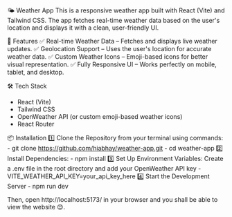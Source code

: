 🌤 Weather App
This is a responsive weather app built with React (Vite) and Tailwind CSS. The app fetches real-time weather data based on the user's location and displays it with a clean, user-friendly UI.

🚀 Features
✅ Real-time Weather Data – Fetches and displays live weather updates.
✅ Geolocation Support – Uses the user's location for accurate weather data.
✅ Custom Weather Icons – Emoji-based icons for better visual representation.
✅ Fully Responsive UI – Works perfectly on mobile, tablet, and desktop.

🛠 Tech Stack
- React (Vite)
- Tailwind CSS
- OpenWeather API (or custom emoji-based weather icons)
- React Router
  
📦 Installation
1️⃣ Clone the Repository from your terminal using commands:
    - git clone https://github.com/hiabhay/weather-app.git
    - cd weather-app
2️⃣ Install Dependencies: 
    - npm install
3️⃣ Set Up Environment Variables: Create a .env file in the root directory and add your OpenWeather API key 
    - VITE_WEATHER_API_KEY=your_api_key_here
4️⃣ Start the Development Server
    - npm run dev
    
Then, open http://localhost:5173/ in your browser and you shall be able to view the website 😊.
